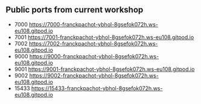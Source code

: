 ## Public ports from current workshop


 -    7000   https://7000-franckpachot-ybhol-8gsefok072h.ws-eu108.gitpod.io  
 -    7001   https://7001-franckpachot-ybhol-8gsefok072h.ws-eu108.gitpod.io  
 -    7002   https://7002-franckpachot-ybhol-8gsefok072h.ws-eu108.gitpod.io  
 -    9000   https://9000-franckpachot-ybhol-8gsefok072h.ws-eu108.gitpod.io  
 -    9001   https://9001-franckpachot-ybhol-8gsefok072h.ws-eu108.gitpod.io  
 -    9002   https://9002-franckpachot-ybhol-8gsefok072h.ws-eu108.gitpod.io  
 -   15433   https://15433-franckpachot-ybhol-8gsefok072h.ws-eu108.gitpod.io 
